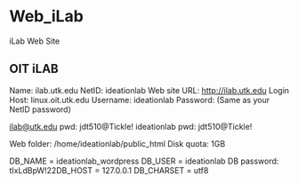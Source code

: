 # Web_iLab
iLab Web Site


## OIT iLAB

Name: ilab.utk.edu
NetID: ideationlab
Web site URL: http://ilab.utk.edu
Login Host: linux.oit.utk.edu
Username: ideationlab
Password: (Same as your NetID password)

ilab@utk.edu 	pwd: jdt510@Tickle! 
ideationlab pwd: jdt510@Tickle! 

Web folder: /home/ideationlab/public_html
Disk quota: 1GB

DB_NAME = ideationlab_wordpress
DB_USER = ideationlab
DB password: tIxLdBpW!22DB_HOST = 127.0.0.1
DB_CHARSET = utf8
